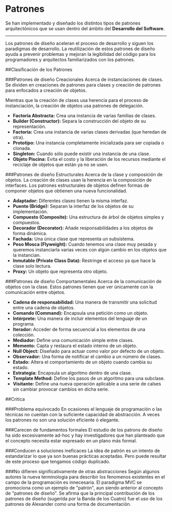 Patrones
=========

Se han implementado y diseñado los distintos tipos de patrones arquitectónicos que se usan dentro del ámbito del **Desarrollo del Software**.

---------------

Los patrones de diseño aceleran el proceso de desarrollo y siguen los paradigmas de desarrollo. La reutilización de estos patrones de diseño ayuda a prevenir problemas y mejoran la legibilidad del código para los programadores y arquitectos familiarizados con los patrones.

##Clasificación de los Patrones

###Patrones de diseño Creacionales
Acerca de instanciaciones de clases. Se dividen en creaciones de patrones para clases y creación de patrones para enfocados a creación de objetos.

Mientras que la creación de clases usa herencia para el proceso de instanciación, la creación de objetos usa patrones de delegación.

- **Factoria Abstracta:** Crea una instancia de varias familias de clases.
- **Builder (Constructor):** Separa la construcción del objeto de su representación.
- **Factoria:** Crea una instancia de varias clases derivadas (que heredan de otra).
- **Prototipo:** Una instancia completamente inicializada para ser copiada o clonada.
- **Singleton:** Cuando sólo puede existir una instancia de una clase.
- **Objeto Piscina:** Evita el costo y la liberación de los recursos mediante el reciclaje de objetos que están ya no se usen.


###Patrones de diseño Estructurales
Acerca de la clase y composición de objetos. La creación de clases usan la herencia en la composición de interfaces. Los patrones estructurales de objetos definen formas de componer objetos que obtienen una nueva funcionalidad.

- **Adaptador:** Diferentes clases tienen la misma interfaz.
- **Puente (Bridge):** Separan la interfaz de los objetos de su implementación.
- **Compuesto (Composite):** Una estructura de árbol de objetos simples y compuestos.
- **Decorador (Decorator):** Añade responsabilidades a los objetos de forma dinámica.
- **Fachada:** Una única clase que representa un subsistema.
- **Peso Mosca (Flyweight):** Cuando tenemos una clase muy pesada y queremos instanciarla varias veces con algún cambio en los objetos que la instancian.
- **Inmutable (Private Class Data):** Restringe el acceso ya que hace la clase solo lectura.
- **Proxy:** Un objeto que representa otro objeto.

###Patrones de diseño Comportamentales
Acerca de la comunicación de objetos con la clase. Estos patrones tienen que ver únicamente con la comunicación entre objetos.

- **Cadena de responsabilidad:** Una manera de transmitir una solicitud entre una cadena de objetos.
- **Comando (Command):** Encapsula una petición como un objeto.
- **Intérprete:** Una manera de incluir elementos del lenguaje de un programa.
- **Iterador:** Acceder de forma secuencial a los elementos de una colección.
- **Mediador:** Define una comunicación simple entre clases.
- **Memento:** Capta y restaura el estado interno de un objeto.
- **Null Object:** Diseñado para actuar como valor por defecto de un objeto.
- **Observador:** Una forma de notificar el cambio a un número de clases.
- **Estado:** Altera el comportamiento de un objeto cuando cambia su estado.
- **Estrategia:** Encapsula un algoritmo dentro de una clase.
- **Template Method:** Define los pasos de un algoritmo para una subclase.
- **Visitante:** Define una nueva operación aplicable a una serie de calses sin cambiar provocar cambios en dicha serie.

##Critica

###Problema equivocado
En ocasiones el lenguaje de programación o las técnicas no cuentan con la suficiente capacidad de abstracción. A veces los patrones no son una solución eficiente ó elegante.

###Carecen de fundamentos formales
El estudio de los patrons de diseño ha sido excesivamente ad-hoc y hay investigadores que han planteado que el concepto necesita estar expresado en un plano más formal.

###Conducen a soluciones ineficaces
La idea de patrón es un intento de estandarizar lo que ya son buenas prácticas aceptadas. Pero puede resultar de este proceso que tengamos código duplicado.

###No difieren significativamente de otras abstracciones
Según algunos autores la nueva terminologia para describir los fenomenos existentes en el campo de la programación es innecesaria. El paradigma MVC se promociona como un ejemplo de "patrón", aun siendo anterior al concepto de "patrones de diseño". Se afirma que la principal contribución de los patrones de diseño (sugerida por la Banda de los Cuatro) fue el uso de los patrones de Alexander como una forma de documentación.